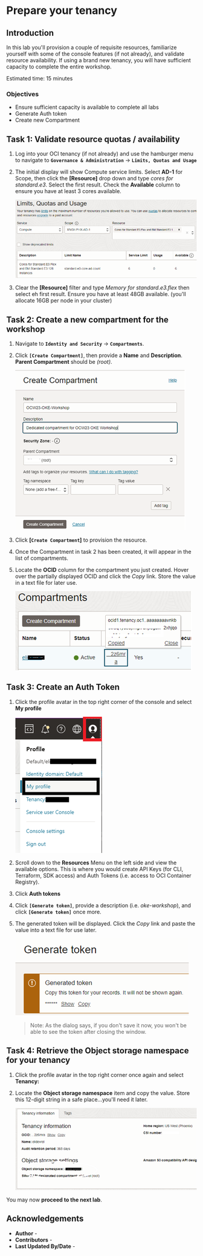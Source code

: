 # Prepare your tenancy

## Introduction

In this lab you'll provision a couple of requisite resources, familiarize yourself with some of the console features (if not already), and validate resource availability. If using a brand new tenancy, you will have sufficient capacity to complete the entire workshop.

Estimated time: 15 minutes

### Objectives

* Ensure sufficient capacity is available to complete all labs 
* Generate Auth token
* Create new Compartment


## Task 1: Validate resource quotas / availability

1. Log into your OCI tenancy (if not already) and use the hamburger menu to navigate to **`Governance & Administration`** -> **`Limits, Quotas and Usage`**
2. The initial display will show Compute service limits. Select **AD-1** for Scope, then click the **[Resource]** drop down and type *cores for standard.e3*. Select the first result. Check the **Available** column to ensure you have at least 3 cores available.

    ![compute quota](images/quota-compute.png)

3. Clear the **[Resource]** filter and type *Memory for standard.e3.flex* then select eh first result. Ensure you have at least 48GB available. (you'll allocate 16GB per node in your cluster)

## Task 2: Create a new compartment for the workshop

1. Navigate to **`Identity and Security`** -> **`Compartments`**.

2. Click **`[Create Compartment]`**, then provide a **Name** and **Description**. **Parent Compartment** should be *(root)*.

    ![Create new compartment](images/create-compartment.png)

3. Click **[`Create Compartment`]** to provision the resource.

4. Once the Compartment in task 2 has been created, it will appear in the list of compartments.

5. Locate the **OCID** column for the compartment you just created. Hover over the partially displayed OCID and click the *Copy* link.  Store the value in a text file for later use.

    ![Copy compartment OCID](images/compartment-ocid.png)

## Task 3: Create an Auth Token

1. Click the profile avatar in the top right corner of the console and select **My profile**

    ![Profile avatar and link](images/user-profile.png)

2. Scroll down to the **Resources** Menu on the left side and view the available options. This is where you would create API Keys (for CLI, Terraform, SDK access) and Auth Tokens (i.e. access to OCI Container Registry).

3. Click **Auth tokens**

4. Click **`[Generate token]`**, provide a description (i.e. *oke-workshop*), and click **`[Generate token]`** once more.

5. The generated token will be displayed. Click the *Copy* link and paste the value into a text file for use later.

    ![Generated token dialog box](images/generated-token.png)

    >Note: As the dialog says, if you don't save it now, you won't be able to see the token after closing the window.

## Task 4: Retrieve the Object storage namespace for your tenancy

1. Click the profile avatar in the top right corner once again and select **Tenancy: <your tenancy name>**

2. Locate the **Object storage namespace** item and copy the value. Store this 12-digit string in a safe place...you'll need it later.

    ![Tenancy object storage namespace](images/tenancy-namespace.png)

You may now **proceed to the next lab**.



## Acknowledgements

* **Author** - 
* **Contributors** -
* **Last Updated By/Date** -